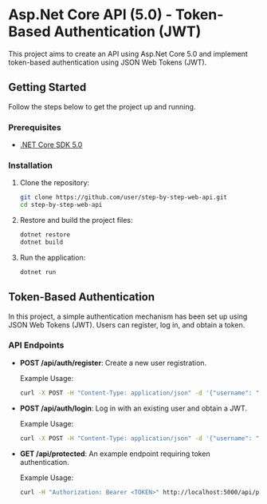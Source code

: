 # Asp.Net Core API (5.0) - Token-Based Authentication (JWT)

This project aims to create an API using Asp.Net Core 5.0 and implement token-based authentication using JSON Web Tokens (JWT).

## Getting Started

Follow the steps below to get the project up and running.

### Prerequisites

- [.NET Core SDK 5.0](https://dotnet.microsoft.com/download/dotnet/5.0)

### Installation

1. Clone the repository:

    ```bash
    git clone https://github.com/user/step-by-step-web-api.git
    cd step-by-step-web-api
    ```

2. Restore and build the project files:

    ```bash
    dotnet restore
    dotnet build
    ```

3. Run the application:

    ```bash
    dotnet run
    ```

## Token-Based Authentication

In this project, a simple authentication mechanism has been set up using JSON Web Tokens (JWT). Users can register, log in, and obtain a token.

### API Endpoints

- **POST /api/auth/register**: Create a new user registration.

    Example Usage:

    ```bash
    curl -X POST -H "Content-Type: application/json" -d '{"username": "user", "password": "password123"}' http://localhost:5000/api/auth/register
    ```

- **POST /api/auth/login**: Log in with an existing user and obtain a JWT.

    Example Usage:

    ```bash
    curl -X POST -H "Content-Type: application/json" -d '{"username": "user", "password": "password123"}' http://localhost:5000/api/auth/login
    ```

- **GET /api/protected**: An example endpoint requiring token authentication.

    Example Usage:

    ```bash
    curl -H "Authorization: Bearer <TOKEN>" http://localhost:5000/api/protected
    ```

